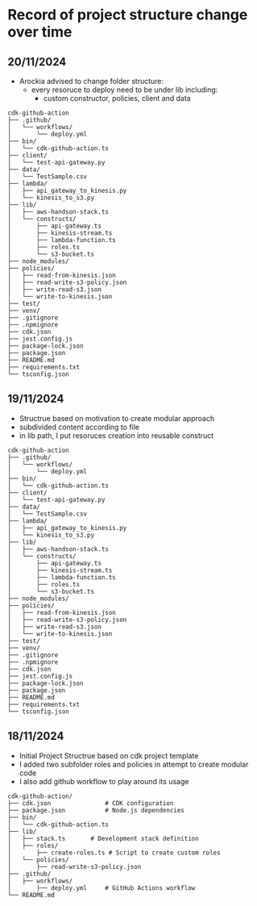 # Record of project structure change over time

## 20/11/2024
- Arockia advised to change folder structure:
    - every resoruce to deploy need to be under lib including:
        - custom constructor, policies, client and data 

```
cdk-github-action
├── .github/
│   └── workflows/
│       └── deploy.yml
├── bin/
│   └── cdk-github-action.ts
├── client/
│   └── test-api-gateway.py
├── data/
│   └── TestSample.csv
├── lambda/
│   ├── api_gateway_to_kinesis.py
│   └── kinesis_to_s3.py
├── lib/
│   ├── aws-handson-stack.ts
│   └── constructs/
│       ├── api-gateway.ts
│       ├── kinesis-stream.ts
│       ├── lambda-function.ts
│       ├── roles.ts
│       └── s3-bucket.ts
├── node_modules/
├── policies/
│   ├── read-from-kinesis.json
│   ├── read-write-s3-policy.json
│   ├── write-read-s3.json
│   └── write-to-kinesis.json
├── test/
├── venv/
├── .gitignore
├── .npmignore
├── cdk.json
├── jest.config.js
├── package-lock.json
├── package.json
├── README.md
├── requirements.txt
└── tsconfig.json
```

## 19/11/2024
- Structrue based on motivation to create modular approach
- subdivided content according to file
- in lib path, I put resoruces creation into reusable construct

```
cdk-github-action
├── .github/
│   └── workflows/
│       └── deploy.yml
├── bin/
│   └── cdk-github-action.ts
├── client/
│   └── test-api-gateway.py
├── data/
│   └── TestSample.csv
├── lambda/
│   ├── api_gateway_to_kinesis.py
│   └── kinesis_to_s3.py
├── lib/
│   ├── aws-handson-stack.ts
│   └── constructs/
│       ├── api-gateway.ts
│       ├── kinesis-stream.ts
│       ├── lambda-function.ts
│       ├── roles.ts
│       └── s3-bucket.ts
├── node_modules/
├── policies/
│   ├── read-from-kinesis.json
│   ├── read-write-s3-policy.json
│   ├── write-read-s3.json
│   └── write-to-kinesis.json
├── test/
├── venv/
├── .gitignore
├── .npmignore
├── cdk.json
├── jest.config.js
├── package-lock.json
├── package.json
├── README.md
├── requirements.txt
└── tsconfig.json
```
## 18/11/2024
- Initial Project Structrue based on cdk project template
- I added two subfolder roles and policies in attempt to create modular code
- I also add github workflow to play around its usage 

```
cdk-github-action/
├── cdk.json               # CDK configuration
├── package.json           # Node.js dependencies
├── bin/
│   └── cdk-github-action.ts
├── lib/
│   ├── stack.ts       # Development stack definition
│   ├── roles/
│       ├── create-roles.ts # Script to create custom roles
│   └── policies/
│       ├── read-write-s3-policy.json
├── .github/
│   ├── workflows/
│       ├── deploy.yml     # GitHub Actions workflow
└── README.md
```